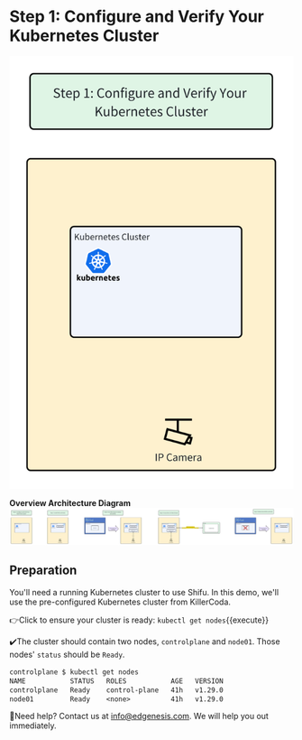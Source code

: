 # Step 1: Configure and Verify Your Kubernetes Cluster

![step1](../../images/shifu/step1.png)

**Overview Architecture Diagram**
![Architecture](../../images/shifu-cloud-camera-demo/overview_architecture.png)

## Preparation

You'll need a running Kubernetes cluster to use Shifu. In this demo, we'll use the pre-configured Kubernetes cluster from KillerCoda.

👉Click to ensure your cluster is ready: `kubectl get nodes`{{execute}}

✔️The cluster should contain two nodes, `controlplane` and `node01`. Those nodes' `status` should be `Ready`.

```
controlplane $ kubectl get nodes
NAME           STATUS   ROLES           AGE   VERSION
controlplane   Ready    control-plane   41h   v1.29.0
node01         Ready    <none>          41h   v1.29.0
```

🔔Need help? Contact us at [info@edgenesis.com](mailto:info@edgenesis.com). We will help you out immediately.
